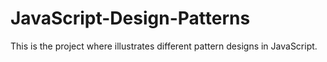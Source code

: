 # JavaScript-Design-Patterns

This is the project where illustrates different pattern designs in JavaScript.
